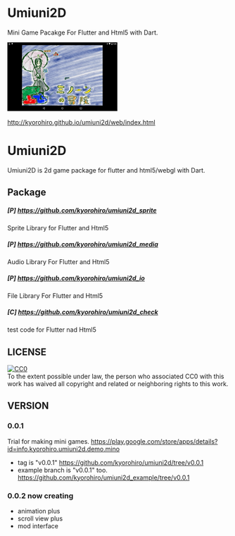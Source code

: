 # Umiuni2D

Mini Game Pacakge For Flutter and Html5 with Dart.


![](wonder_minon_AB01.png)

http://kyorohiro.github.io/umiuni2d/web/index.html


# Umiuni2D
Umiuni2D is 2d game package for flutter and html5/webgl with Dart.

## Package

##### [P] https://github.com/kyorohiro/umiuni2d_sprite
Sprite Library for Flutter and Html5

##### [P] https://github.com/kyorohiro/umiuni2d_media
Audio Library For Flutter and Html5

##### [P] https://github.com/kyorohiro/umiuni2d_io
File Library For Flutter and Html5

##### [C] https://github.com/kyorohiro/umiuni2d_check
test code for Flutter nad Html5


## LICENSE

<p xmlns:dct="http://purl.org/dc/terms/">
  <a rel="license"
     href="http://creativecommons.org/publicdomain/zero/1.0/">
    <img src="http://i.creativecommons.org/p/zero/1.0/88x31.png" style="border-style: none;" alt="CC0" />
  </a>
  <br />
  To the extent possible under law,
  <span rel="dct:publisher" resource="[_:publisher]">the person who associated CC0</span>
  with this work has waived all copyright and related or neighboring
  rights to this work.
</p>


## VERSION
### 0.0.1
Trial for making mini games.
https://play.google.com/store/apps/details?id=info.kyorohiro.umiuni2d.demo.mino

* tag is "v0.0.1" https://github.com/kyorohiro/umiuni2d/tree/v0.0.1
* example branch is "v0.0.1" too.
https://github.com/kyorohiro/umiuni2d_example/tree/v0.0.1


### 0.0.2 now creating
* animation plus
* scroll view plus
* mod interface
